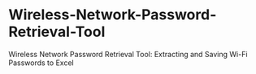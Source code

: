 # Wireless-Network-Password-Retrieval-Tool
Wireless Network Password Retrieval Tool: Extracting and Saving Wi-Fi Passwords to Excel

